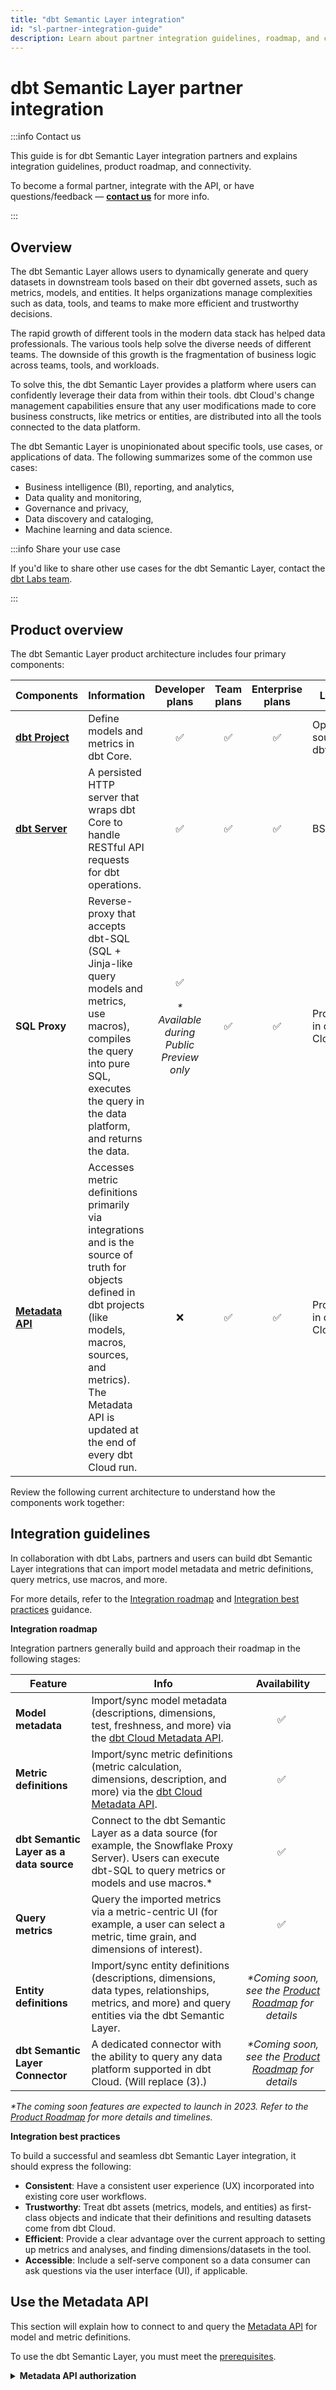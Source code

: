 ```yaml
---
title: "dbt Semantic Layer integration" 
id: "sl-partner-integration-guide"
description: Learn about partner integration guidelines, roadmap, and connectivity. 
---
```


# dbt Semantic Layer partner integration

:::info Contact us

This guide is for dbt Semantic Layer integration partners and explains integration guidelines, product roadmap, and connectivity.<br />

To become a formal partner, integrate with the API, or have questions/feedback &mdash; **[contact us](mailto:semantic-layer@dbtlabs.com)** for more info.

:::


## Overview

The dbt Semantic Layer allows users to dynamically generate and query datasets in downstream tools based on their dbt governed assets, such as metrics, models, and entities. It helps organizations manage complexities such as data, tools, and teams to make more efficient and trustworthy decisions.

The rapid growth of different tools in the modern data stack has helped data professionals. The various tools help solve the diverse needs of different teams. The downside of this growth is the fragmentation of business logic across teams, tools, and workloads. 

To solve this, the dbt Semantic Layer provides a platform where users can confidently leverage their data from within their tools. dbt Cloud's change management capabilities ensure that any user modifications made to core business constructs, like metrics or entities, are distributed into all the tools connected to the data platform.

The dbt Semantic Layer is unopinionated about specific tools, use cases, or applications of data. The following summarizes some of the common use cases:

* Business intelligence (BI), reporting, and analytics,
* Data quality and monitoring,
* Governance and privacy,
* Data discovery and cataloging,
* Machine learning and data science.

<!-- rewrite below little and would like to see if i can include a button or callout -->

:::info Share your use case

If you'd like to share other use cases for the dbt Semantic Layer, contact the [dbt Labs team](mailto:semantic-layer@dbtlabs.com).

:::


## Product overview

The dbt Semantic Layer product architecture includes four primary components:

| Components | Information | Developer plans | Team plans | Enterprise plans | License |
| --- | --- | :---: | :---: | :---: | --- |
| **[dbt Project](/docs/build/metrics)** | Define models and metrics in dbt Core. | ✅ | ✅ |  ✅  | Open source in dbt Core |
| **[dbt Server](https://github.com/dbt-labs/dbt-server)**| A persisted HTTP server that wraps dbt Core to handle RESTful API requests for dbt operations. | ✅ | ✅ | ✅ | BSL |
| **SQL Proxy** | Reverse-proxy that accepts dbt-SQL (SQL + Jinja-like query models and metrics, use macros), compiles the query into pure SQL, executes the query in the data platform, and returns the data. | ✅ <br></br>_* Available during Public Preview only_ | ✅ | ✅ | Proprietary in dbt Cloud |
| **[Metadata API](/docs/dbt-cloud-apis/metadata-api)**  | Accesses metric definitions primarily via integrations and is the source of truth for objects defined in dbt projects (like models, macros, sources, and metrics). The Metadata API is updated at the end of every dbt Cloud run. | ❌ | ✅ | ✅ | Proprietary in dbt Cloud |
    
Review the following current architecture to understand how the components work together:
  
<Lightbox src="/img/docs/dbt-cloud/semantic-layer/sl-architecture-flow.png" title="Current product architecture" />


## Integration guidelines

In collaboration with dbt Labs, partners and users can build dbt Semantic Layer integrations that can import model metadata and metric definitions, query metrics, use macros, and more. 

For more details, refer to the [Integration roadmap](#integration) and [Integration best practices](#best-practices) guidance.

**Integration roadmap <a id="integration"></a>** 

Integration partners generally build and approach their roadmap in the following stages:

| Feature  |  Info | Availability |
|----------|-------|:------------:|
| **Model metadata**  |  Import/sync model metadata (descriptions, dimensions, test, freshness, and more) via the [dbt Cloud Metadata API](/docs/dbt-cloud-apis/metadata-api). | ✅ |
| **Metric definitions**  | Import/sync metric definitions (metric calculation, dimensions, description, and more) via the [dbt Cloud Metadata API](/docs/dbt-cloud-apis/metadata-api). | ✅ |
| **dbt Semantic Layer as a data source**  | Connect to the dbt Semantic Layer as a data source (for example, the Snowflake Proxy Server). Users can execute dbt-SQL to query metrics or models and use macros.* | ✅ |
| **Query metrics**  | Query the imported metrics via a metric-centric UI (for example, a user can select a metric, time grain, and dimensions of interest). | ✅ |
| **Entity definitions**   | Import/sync entity definitions (descriptions, dimensions, data types, relationships, metrics, and more) and query entities via the dbt Semantic Layer. | _*Coming soon, see the [Product Roadmap](#product-roadmap) for details_ |
| **dbt Semantic Layer Connector**   | A dedicated connector with the ability to query any data platform supported in dbt Cloud. (Will replace (3).) | _*Coming soon, see the [Product Roadmap](#product-roadmap) for details_ |

_*The coming soon features are expected to launch in 2023. Refer to the [Product Roadmap](#product-roadmap) for more details and timelines._

**Integration best practices <a id="best-practices"></a>**

To build a successful and seamless dbt Semantic Layer integration, it should express the following:

- **Consistent**: Have a consistent user experience (UX) incorporated into existing core user workflows.
- **Trustworthy**: Treat dbt assets (metrics, models, and entities) as first-class objects and indicate that their definitions and resulting datasets come from dbt Cloud.
- **Efficient**: Provide a clear advantage over the current approach to setting up metrics and analyses, and finding dimensions/datasets in the tool.
- **Accessible**: Include a self-serve component so a data consumer can ask questions via the user interface (UI), if applicable.


## Use the Metadata API

This section will explain how to connect to and query the [Metadata API](/docs/dbt-cloud-apis/metadata-api) for model and metric definitions. 

To use the dbt Semantic Layer, you must meet the [prerequisites](/docs/use-dbt-semantic-layer/dbt-semantic-layer#prerequisites). 

<details>
  <summary><b>Metadata API authorization</b></summary>
  <div>
    <div>Refer to our <a href="/docs/dbt-cloud-apis/metadata-querying#authorization">Authorization documentation</a> to learn how to authorize requests to the Metadata API.<br></br><br></br>
    
    Metrics-specific queries work identical to existing Metadata API queries. This means existing integrations that query model metadata will work perfectly in the context of metrics.
    </div>
    </div>
    </details>

  <details>
  <summary><b>Query the Metadata API</b></summary>
  <div>
    <div>Test out the Metadata API by using the <a href="https://studio.apollographql.com/sandbox/explorer?endpoint=https%3A%2F%2Fmetadata.cloud.getdbt.com%2Fgraphql">GraphQL sandbox</a> and use this <a href="https://github.com/transform-data/dbt-metadata-client">Python client</a> as a starting point to develop.
    </div>
    </div>
    </details>
    <br></br>

<!-- the following content was used for the <details> portion above. leaving this here for legacy purposes 
**Metadata API authorization**

To learn how to authorize requests to the Metadata API, review the [documentation](/docs/dbt-cloud-apis/metadata-querying#authorization) for more details. Metrics-specific queries work identically to existing Metadata API queries, so existing integrations used to query model metadata will work perfectly in the context of metrics. 

**Query the Metadata API**

Test out the Metadata API by using the [GraphQL sandbox](https://studio.apollographql.com/sandbox/explorer?endpoint=https%3A%2F%2Fmetadata.cloud.getdbt.com%2Fgraphql) and use this [Python client](https://github.com/transform-data/dbt-metadata-client) as a starting point to develop. 

-->

### Query models for a project

You can query model definitions or details about a specific model, for a project from a given job.

 
<!--- tabs for listing models and fetching details about specific model --->
<Tabs>

<TabItem value="list" label="Listing models for a job">

This is an example of querying all models that utilize the schema,`analytics` from a given job.

```
{  
 models(jobId: 181329, schema: "analytics") {
   name
   status
   compileCompletedAt
   database
   dbtVersion
   runGeneratedAt
   }
}
```
</TabItem>

<TabItem value="exampleresponse" label="Example response with models">

```
{
   "data": {
       "models": [
           {
               "name": "customers",
               "status": "success",
               "compileCompletedAt": "2022-12-15T06:37:24.186Z",
               "database": "analytics",
               "dbtVersion": "1.3.1",
               "runGeneratedAt": "2022-12-15T06:37:25.187Z"
           },
           {
               "name": "stg_customers",
               "status": "success",
               "compileCompletedAt": "2022-12-15T06:37:22.509Z",
               "database": "analytics",
               "dbtVersion": "1.3.1",
               "runGeneratedAt": "2022-12-15T06:37:25.187Z"
           },
           {
               "name": "stg_orders",
               "status": "success",
               "compileCompletedAt": "2022-12-15T06:37:22.509Z",
               "database": "analytics",
               "dbtVersion": "1.3.1",
               "runGeneratedAt": "2022-12-15T06:37:25.187Z"
           }
       ]
   }
}
```
</TabItem>

<TabItem value="details" label="Query details about a specific model">

This is an example of querying details about a specific model, `model.jaffle_shop.customers` from a given job.

```
{
 model(jobId: 181329, uniqueId: "model.jaffle_shop.customers") {
   parentsModels {
     runId
     uniqueId
     executionTime
   }
 }
}
{
   "data": {
       "model": {
           "parentsModels": [
               {
                   "runId": 105297555,
                   "uniqueId": "model.jaffle_shop.stg_customers",
                   "executionTime": 1.676571846008301
               },
               {
                   "runId": 105297555,
                   "uniqueId": "model.jaffle_shop.stg_orders",
                   "executionTime": 1.631831407546997
               }
           ]
       }
   }
}
```

</TabItem>
</Tabs>

<!--- End tabs for listing models and fetching details about specific model --->

### Query metrics for a project

Query metrics definitions or details for a project from a given job and refer to the following resources: 

- [Metrics query](/docs/dbt-cloud-apis/metadata-schema-metrics) &mdash; Information on how to query the full list of metrics defined in a user’s project with the dbt Cloud Metadata API. 
- [dbt Metrics docs](https://docs.getdbt.com/docs/build/metrics#available-properties) &mdash; Information on the available metric properties. 
- [GraphQL sandbox](https://studio.apollographql.com/sandbox/explorer?endpoint=https%3A%2F%2Fmetadata.cloud.getdbt.com%2Fgraphql) &mdash; Access to test the dbt Cloud Metadata API testing environment.

<!--- tabs for listing, fetching, example, and querying metrics --->
<Tabs>

<TabItem value="list" label="Listing metrics">

This is an example listing metrics from a given job.

```
{
  metrics(jobId: 123) {
    name
    label
    description
    model
    dependsOn
    calculation_method
    expression
    timestamp
    timeGrains
    dimensions
    window
    filters
    tags
    meta
  }
}
```
</TabItem>

<TabItem value="query" label="Query details about a specific metric">

The `metric` query support all metric properties listed in **Listing metrics**, however, refer to the following abbreviated query as an example.

This is an example of querying details about a specific metric `new_customers` from a given job `123`.

```
{
  metric(jobId: 123) {
    label
    calculation_method
    timestamp
    timeGrains
    dimensions
  }
}
```

</TabItem>

<TabItem value="exampleapi" label="Example Metadata API response with metrics">

```
{
  "data": {
    "metrics": [
      {
        "uniqueId": "metric.claim_to_fame.total_claim_charges",
        "name": "total_claim_charges",
        "tags": [],
        "label": "Total Claim Charges",
        "calculation_method": "sum",
        "expression": "total_charge_amount",
        "timestamp": "created_at",
        "timeGrains":[
          "day",
          "week",
          "month"
        ],
        "meta": {},  
        "resourceType": "metric",
        "model": {
          "name": "fct_billed_patient_claims"
        }
       },
      {
        "uniqueId": "metric.claim_to_fame.total_billed_diagnoses",
        "name": "total_billed_diagnoses",
        "tags": [],
        "label": "Total Billed Diagnoses",
        "calculation_method": "count_distinct",
        "expression": "diagnosis_id",
        "timestamp": "created_at",
        "timeGrains":[
          "week",
          "month",
          "year"
        ],
        "meta": {},  
        "resourceType": "metric",
        "model": {
          "name": "fct_billed_patient_claims"
        },
      }
     ]
  }
}
```

</TabItem>

<TabItem value="example" label="Example metric definition">

```
metrics:
  - name: total_claim_charges
    label: Total Claim Charges
    model: ref('fct_billed_patient_claims')
    calculation_method: sum
    expression: total_charge_amount
    timestamp: created_at
    time_grains: [day, week, month, all_time]


  - name: total_billed_diagnoses
    label: Total Billed Diagnoses
    model: ref('fct_billed_patient_claims')
    calculation_method: count_distinct
    expression: diagnosis_id
    timestamp: created_at
    time_grains: [day, week, month]
```

</TabItem>

</Tabs>

<!--- End tabs for listing, fetching, example, and querying metrics --->


## Query the dbt Semantic Layer

This section explains how to connect to or query the dbt Semantic Layer Proxy Server to return model data, metric data, and so on. 

When you configure the dbt Semantic Layer, dbt Cloud provides a Proxy Server endpoint that users can connect to as though it's a Snowflake-hosted endpoint. Once the queries are submitted, dbt Cloud will:

1. Compile dbt-sql queries into valid Snowflake SQL,
2. Execute the compiled SQL against the Snowflake data platform,
3. Return the results to the client.

Replace the hostname in your existing data platform connection with the relevant dbt Cloud Proxy Server URL (for example, `abc123.proxy.cloud.getdbt.com`). All queries you submit through the endpoint will be compiled en route to the data platform.* 

*_Note: This approach will change with the new Semantic Layer connection, which will be able to query all data platforms supported in dbt Cloud through dedicated JDBC/ODBC drivers, and eventually an API._


<!--- tabs for running models and running metrics --->
<Tabs>

<TabItem value="metrics" label="Metric queries">

Users can compile and execute metric queries using macros defined in the [dbt-metrics package](https://github.com/dbt-labs/dbt_metrics).  This package:

* Generates the SQL required to accurately calculate the metric definition,
* Supplies helper macros for derived calculations (like month over month, year to date, and so on) time series operations


```
select * 
from {{ metrics.calculate(
    metric_list=[metric('customers'), metric(‘revenue’)],
    grain='week',
    dimensions=['plan', 'country'],
    secondary_calculations=[
        metrics.period_to_date(aggregate="sum", period="year"),
        metrics.rolling(aggregate="average", interval=4, alias="avg_past_4wks")
    ],
    start_date='2020-01-01',
    end_date="date_trunc('day', getdate())"
) }}
```

</TabItem>

<TabItem value="models" label="Model queries">

Model queries allow users to query models and use macros from their dbt project.

```
select cents_to_dollars('amount_cents') as amount_dollars 
from {{ ref('orders') }}
```
</TabItem>
</Tabs>

## Product Roadmap

The dbt Semantic Layer product roadmap details what features are coming soon and the timelines associated with them. 

| Product | Estimated launch |
| ------- | ---------------- |
| [Entities](#entities) | Early 2023 |
| [dbt Semantic Layer Connector](#dbt-semantic-layer-connector) | Early-mid 2023 |
| [dbt Semantic Layer API](#dbt-semantic-layer-api) | Mid 2023 |

### Entities 
<!-- rewrite a little and include a summary for each tab entry -->

dbt Labs will introduce a new node type, **[entity](https://github.com/dbt-labs/dbt-core/issues/6379)**, when dbt Core version 1.5 launches. It introduces a new and efficient way to define metrics by reusing logic (for example, `time_grains`).  

Entities are semantic objects made up of curated dimensions from models with more metadata defined. Over time, users can standardize metric and entity definitions with packages to speed up development. 

For integrations, entities will provide information like:

- a way to organize metrics based on the entity they reference, and 
- a new consumable and dynamically generated dataset (versus finding a table in the data platform). 

This information will be available alongside the Metadata API, and entities can be directly queried through the dbt Semantic Layer. 

<Lightbox src="/img/docs/dbt-cloud/semantic-layer/entity-lineage.jpg" title="Entity lineage graph" />

:::caution 🚧

Entities are a work in progress &mdash; expect continuous changes and improvements. To stay up-to-date, refer to the [entity discussions](https://github.com/dbt-labs/dbt-core/issues/6379) page. 

:::

<!--- tabs for running entity def, entity metadata response, metric def, metric metadata response, entity queries --->

<Tabs>

<TabItem value="entitydef" label="Entity definition">

Define entities in your dbt project.

```
entities: ## The top-level path of the new node
  - name: [Required] ## The name of the entity
    model: [Required] ## The name of the model that the entity is dependent on
    description: [Optional] ## The description of the entity
    
    dimensions: [Optional] ## The list of dimensions & properties associated with the entity. 
      - include: [Optional] *
      - exclude: [Optional]
      - name: [Required] ## The name of the dimension 
		column_name: [Optional] ## The name of the column in the model if not 1:1. Serves as mapping
		data_type: [Optional] ## The data type of the dimension
		description: [Optional] ## Description of the dimension
		default_timestamp: [Optional] ## Setting datetime dimension as default for metrics
		time_grains: [Optional] ## Acceptable time grains for the datetime dimension
		primary_key: [Optional] ## Whether this dimension is part of the primary key
```
</TabItem>

<TabItem value="entityapi" label="Entity metadata API response">

Query entities via the Metadata API.

```
"entity.project_name.entity_name": {
      "unique_id": "entity.project_name.entity_name",
      "package_name": "project_name",
      "original_file_path": "models/metric_definitions/ratio_metric.yml",
      "name": "entity_name",
      "model": "ref('model_name')",
      "description": "some description",
      "dimensions": {
				"dimension_name": {
            "name": "dimension_name",
						"column_name": "column_name",
						"default_timestamp": "true",
						"time_grains": "[day, week, month, year]"
            "primary_key": true,
            "data_type": null,
            "description": "TBD",
            "meta": {},
						}
      },
      "resource_type": "entity",
      "meta": {},
      "tags": [],
      "config": {
          "enabled": true,
      },
      "depends_on": {
          "macros": [],
          "nodes": [
              "model.project_name.model_name",
          ]
      },
			"docs": {
        "show": true,
        "node_color": null
      },
      "refs": [
					[
						"model_name",
					]
			],
      "created_at": 1669653016.522599
  },
  ```
</TabItem>

<TabItem value="newmetricdef" label="New metric definition">

How to define new [metrics](/docs/build/metrics) in your dbt project. The metric definition and metadata response will change accordingly once entities are introduced, notably with metrics referencing entities instead of models and inheriting entity dimensions. 

    ```
    metrics: 
		## Always required
	     - name: [Required] ## The name of the metric
		label: [Required] ## The human-readable name of the metric
		calculation_method: [Required] ## The calculation/aggregation used for the metric
		expression: [Required] ## The SQL expression being aggregated/calculated
		entity: [Required] ## The entity being used as the source of the metric

		## Always optional
		description: [Optional] ## Any description about the metric
		timestamp: [Optional] ## The name of the timestamp field to use
		time_grains: [Optional] ## The list of time grains that are permitted
		filters: [Optional] ## The filters of the metric
		window: [Optional] ## The ability to make a metric cumulative over a time period
		config: [Optional] ## Additional information for configuring the output
		
		## Either or dimensions:
			include: [Optional] ## The list of dimensions to be included. Either * or list
			exclude: [Optional] ## The list of dimensions to be excluded from the inherited list
    ```
    
</TabItem>      

<TabItem value="newmetricapi" label="New metric metadata API response">

```
"metric.project_name.metric_name": {
      "fqn": [
          "project_name",
          "folder_name",
          "metric_name"
      ],
      "unique_id": "metric.project_name.metric_name",
      "package_name": "project_name",
      "root_path": "file_path",
      "path": "file_path",
      "original_file_path": "file_path",
      "name": "metric_name",
      "description": "description",
			"entity": "entity_name",
      "label": "Human readable version",
      "calculation_method": "the calc method",
      "timestamp": "the timestamp field",
      "time_grains": [
          "day",
          "week"
      ],
      "expression": "a field name or sql expression",
      "dimensions": [
				{
				"entity_name": [
          "had_discount",
          "order_country"
					]
				}
      ],
      "window": null,
      "resource_type": "metric",
      "filters": [],
      "meta": {},
      "tags": [],
      "config": {
          "enabled": true
      },
      "unrendered_config": {},
      "sources": [],
      "depends_on": {
          "macros": [],
          "nodes": [
              "entity.projet_name.entity_name",
          ]
      },
      "entities": [
				[
					"entity_name"
				]
			],
      "metrics": ["used for derived metrics"],
      "created_at": 1669653027.290001
  },
  ```
</TabItem>

<TabItem value="entityquery" label="Entity queries">

Query an entity using dbt-SQL. Eventually, users will be able to query entities and dynamically generate datasets using a macro (like with metrics), without having to find specific tables or columns. 

```
select *
from {{ entities.calculate(
	entity_list=[...], [Required, one to start]
       dimensions: [...], [Optional, default is all]
       metrics: [...], [Optional, default is all at finest grain]
       filters: ...
	)}}
  ```
</TabItem>
</Tabs>

### dbt Semantic Layer Connector 

In order to support more data platforms and enhance the user experience, users will be able to connect to a [dbt Cloud-supported data platform](/docs/get-started/connect-your-database) with the dbt Semantic Layer. 

Integration partners need to install the [Arrow FlightSQL](https://arrow.apache.org/docs/format/FlightSql.html) JDBC/ODBC driver, which will authenticate with dbt Cloud and the data platform that it queries. 


<Lightbox src="/img/docs/dbt-cloud/semantic-layer/connection-architecture.jpg" title="Envisioned connection architecture" />


### dbt Semantic Layer API 

dbt Cloud will provide a REST-based API that supports:

- Compiling dbt-SQL queries to return their compiled SQL.
- Executing dbt-SQL queries and returning the queried results from the data platform.

The API will be a viable integration point with the dbt Semantic Layer. It will be authorized by a [dbt Cloud service token](/docs/dbt-cloud-apis/service-tokens) and eventually support the invocation of dbt commands (e.g., `dbt run`, `dbt test`, etc.) in the future.


## Contact us

[Reach out](mailto:semantic-layer@dbtlabs.com) to us if you:

- would like to become a formal partner, 
- have product feedback or questions, or 
- are interested in integrating, including via the API

<!-- rewrite a little and would like to see if i can include a button -->

## Related docs

- [dbt Semantic Layer docs](https://docs.getdbt.com/docs/use-dbt-semantic-layer/dbt-semantic-layer) to learn about the product.
- [dbt Metrics docs](https://docs.getdbt.com/docs/building-a-dbt-project/metrics) for more information about its components.
- [dbt Semantic Layer intro blog](https://www.getdbt.com/blog/dbt-semantic-layer/) and [launch blog](https://www.getdbt.com/blog/frontiers-of-the-dbt-semantic-layer/) to learn more about the product vision and purpose. 
- [dbt Semantic Layer integrations page](https://www.getdbt.com/product/semantic-layer-integrations) for information about the available partner integrations.


## Troubleshooting

This is a troubleshooting section - tbd
